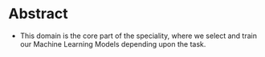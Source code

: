 # Abstract

* This domain is the core part of the speciality, where we select and train our Machine Learning Models depending upon the task.
